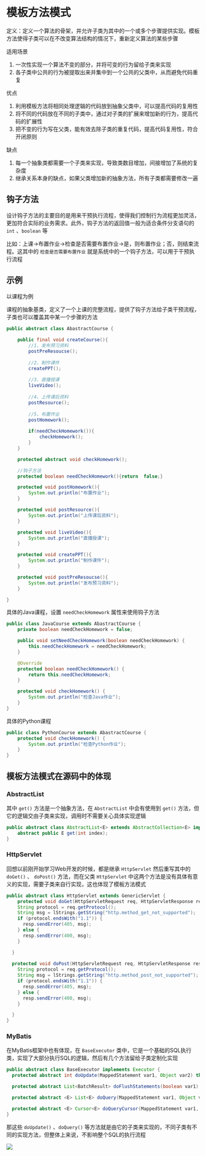 # 模板方法模式

定义：定义一个算法的骨架，并允许子类为其中的一个或多个步骤提供实现。模板方法使得子类可以在不改变算法结构的情况下，重新定义算法的某些步骤

适用场景

1. 一次性实现一个算法不变的部分，并将可变的行为留给子类来实现
2. 各子类中公共的行为被提取出来并集中到一个公共的父类中，从而避免代码重复

优点

1. 利用模板方法将相同处理逻辑的代码放到抽象父类中，可以提高代码的复用性
2. 将不同的代码放在不同的子类中，通过对子类的扩展来增加新的行为，提高代码的扩展性
3. 把不变的行为写在父类，能有效去除子类的重复代码，提高代码复用性，符合开闭原则

缺点

1. 每一个抽象类都需要一个子类来实现，导致类数目增加，间接增加了系统的复杂度
2. 继承关系本身的缺点，如果父类增加新的抽象方法，所有子类都需要修改一遍



## 钩子方法

设计钩子方法的主要目的是用来干预执行流程，使得我们控制行为流程更加灵活，更加符合实际的业务需求。此外，钩子方法的返回值一般为适合条件分支语句的 `int` 、`boolean` 等

比如：上课->布置作业->检查是否需要布置作业->是，则布置作业；否，则结束流程。这其中的 `检查是否需要布置作业` 就是系统中的一个钩子方法，可以用于干预执行流程



## 示例

以课程为例

课程的抽象基类，定义了一个上课的完整流程，提供了钩子方法给子类干预流程，子类也可以覆盖其中某一个步骤的方法

```java
public abstract class AbastractCourse {
    
    public final void createCourse(){
        //1、发布预习资料
        postPreResoucse();
        
        //2、制作课件
        createPPT();
        
        //3、直播授课
        liveVideo();
        
        //4、上传课后资料
        postResource();
        
        //5、布置作业
        postHomework();
        
        if(needCheckHomework()){
            checkHomework();
        }
    }

    protected abstract void checkHomework();

    //钩子方法
    protected boolean needCheckHomework(){return  false;}

    protected void postHomework(){
        System.out.println("布置作业");
    }

    protected void postResource(){
        System.out.println("上传课后资料");
    }

    protected void liveVideo(){
        System.out.println("直播授课");
    }

    protected void createPPT(){
        System.out.println("制作课件");
    }

    protected void postPreResoucse(){
        System.out.println("发布预习资料");
    }

}
```



具体的Java课程，设置 `needCheckHomework` 属性来使用钩子方法

```java
public class JavaCourse extends AbastractCourse {
    private boolean needCheckHomework = false;

    public void setNeedCheckHomework(boolean needCheckHomework) {
        this.needCheckHomework = needCheckHomework;
    }

    @Override
    protected boolean needCheckHomework() {
        return this.needCheckHomework;
    }

    protected void checkHomework() {
        System.out.println("检查Java作业");
    }
}
```



具体的Python课程

```java
public class PythonCourse extends AbastractCourse {
    protected void checkHomework() {
        System.out.println("检查Python作业");
    }
}
```



## 模板方法模式在源码中的体现

### AbstractList

其中 `get()` 方法是一个抽象方法，在 `AbstractList` 中会有使用到 `get()` 方法，但它的逻辑交由子类来实现，调用时不需要关心具体实现逻辑

```java
public abstract class AbstractList<E> extends AbstractCollection<E> implements List<E> {
	abstract public E get(int index);  
}
```

### HttpServlet

回想以前刚开始学习Web开发的时候，都是继承 `HttpServlet` 然后重写其中的 `doGet()` 、 `doPost()` 方法，而在父类 `HttpServlet` 中这两个方法是没有具体有意义的实现，需要子类来自行实现，这也体现了模板方法模式

```java
public abstract class HttpServlet extends GenericServlet {
	protected void doGet(HttpServletRequest req, HttpServletResponse resp) throws ServletException, IOException {
    String protocol = req.getProtocol();
    String msg = lStrings.getString("http.method_get_not_supported");
    if (protocol.endsWith("1.1")) {
      resp.sendError(405, msg);
    } else {
      resp.sendError(400, msg);
    }

  } 
  
  protected void doPost(HttpServletRequest req, HttpServletResponse resp) throws ServletException, IOException {
    String protocol = req.getProtocol();
    String msg = lStrings.getString("http.method_post_not_supported");
    if (protocol.endsWith("1.1")) {
      resp.sendError(405, msg);
    } else {
      resp.sendError(400, msg);
    }

  }
}
```

### MyBatis

在MyBatis框架中也有体现，在 `BaseExecutor` 类中，它是一个基础的SQL执行类，实现了大部分执行SQL的逻辑，然后有几个方法留给子类定制化实现

```java
public abstract class BaseExecutor implements Executor {
  protected abstract int doUpdate(MappedStatement var1, Object var2) throws SQLException;

  protected abstract List<BatchResult> doFlushStatements(boolean var1) throws SQLException;

  protected abstract <E> List<E> doQuery(MappedStatement var1, Object var2, RowBounds var3, ResultHandler var4, BoundSql var5) throws SQLException;

  protected abstract <E> Cursor<E> doQueryCursor(MappedStatement var1, Object var2, RowBounds var3, BoundSql var4) throws SQLException;
}
```

那这些 `doUpdate()` 、`doQuery()` 等方法就是由它的子类来实现的，不同子类有不同的实现方法，但整体上来说，不影响整个SQL的执行流程

![](https://wingbun-notes-image.oss-cn-guangzhou.aliyuncs.com/images/20211125203716.png)

